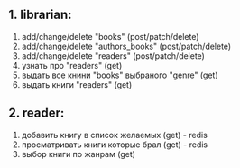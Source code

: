 ## 1. librarian:
1) add/change/delete "books" (post/patch/delete)
2) add/change/delete "authors_books" (post/patch/delete)
3) add/change/delete "readers" (post/patch/delete)
4) узнать про "readers" (get)
5) выдать все книни "books" выбраного "genre" (get)
6) выдать книги "readers" (get)

## 2. reader:
1) добавить книгу в список желаемых (get) - redis
2) просматривать книги которые брал (get) - redis
3) выбор книги по жанрам (get)